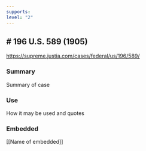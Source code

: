 ```yaml
---
supports: 
level: "2"
---
```

## # 196 U.S. 589 (1905)

https://supreme.justia.com/cases/federal/us/196/589/

### Summary

Summary of case

### Use

How it may be used and quotes

### Embedded

[[Name of embedded]]